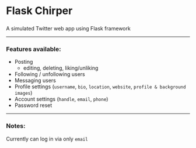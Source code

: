 Flask Chirper 
===== 

###
A simulated Twitter web app using Flask framework

*****

### Features available:

- Posting 
  - editing, deleting, liking/unliking
- Following / unfollowing users
- Messaging users 
- Profile settings (`username`, `bio`, `location`, `website`, `profile & background images`)
- Account settings (`handle`, `email`, `phone`)
- Password reset

*****

### Notes:

Currently can log in via only `email`
